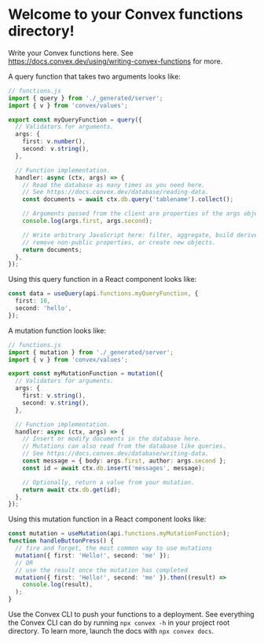 # Welcome to your Convex functions directory!

Write your Convex functions here. See
https://docs.convex.dev/using/writing-convex-functions for more.

A query function that takes two arguments looks like:

```ts
// functions.js
import { query } from './_generated/server';
import { v } from 'convex/values';

export const myQueryFunction = query({
  // Validators for arguments.
  args: {
    first: v.number(),
    second: v.string(),
  },

  // Function implementation.
  handler: async (ctx, args) => {
    // Read the database as many times as you need here.
    // See https://docs.convex.dev/database/reading-data.
    const documents = await ctx.db.query('tablename').collect();

    // Arguments passed from the client are properties of the args object.
    console.log(args.first, args.second);

    // Write arbitrary JavaScript here: filter, aggregate, build derived data,
    // remove non-public properties, or create new objects.
    return documents;
  },
});
```

Using this query function in a React component looks like:

```ts
const data = useQuery(api.functions.myQueryFunction, {
  first: 10,
  second: 'hello',
});
```

A mutation function looks like:

```ts
// functions.js
import { mutation } from './_generated/server';
import { v } from 'convex/values';

export const myMutationFunction = mutation({
  // Validators for arguments.
  args: {
    first: v.string(),
    second: v.string(),
  },

  // Function implementation.
  handler: async (ctx, args) => {
    // Insert or modify documents in the database here.
    // Mutations can also read from the database like queries.
    // See https://docs.convex.dev/database/writing-data.
    const message = { body: args.first, author: args.second };
    const id = await ctx.db.insert('messages', message);

    // Optionally, return a value from your mutation.
    return await ctx.db.get(id);
  },
});
```

Using this mutation function in a React component looks like:

```ts
const mutation = useMutation(api.functions.myMutationFunction);
function handleButtonPress() {
  // fire and forget, the most common way to use mutations
  mutation({ first: 'Hello!', second: 'me' });
  // OR
  // use the result once the mutation has completed
  mutation({ first: 'Hello!', second: 'me' }).then((result) =>
    console.log(result),
  );
}
```

Use the Convex CLI to push your functions to a deployment. See everything
the Convex CLI can do by running `npx convex -h` in your project root
directory. To learn more, launch the docs with `npx convex docs`.
